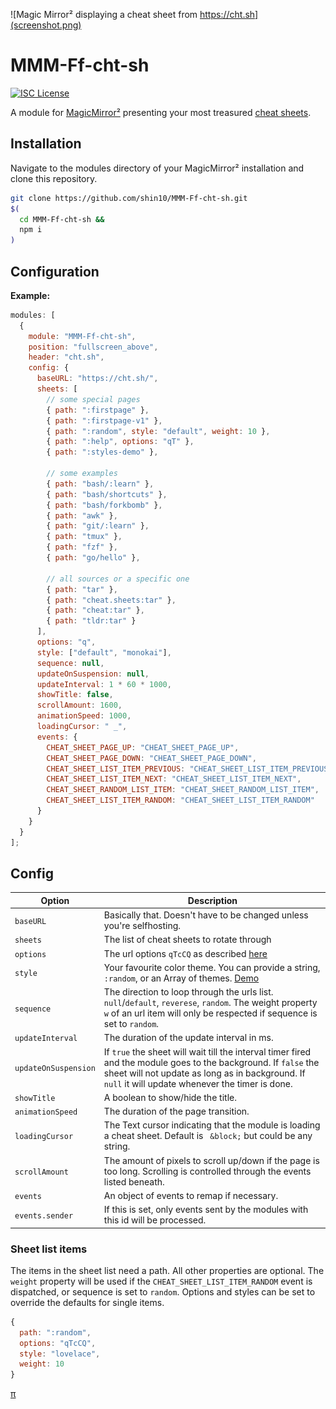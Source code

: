 ![Magic Mirror² displaying a cheat sheet from https://cht.sh](screenshot.png)

# MMM-Ff-cht-sh

[![ISC License](https://img.shields.io/badge/license-ISC-blue.svg)](https://choosealicense.com/licenses/isc)

A module for [MagicMirror²](https://github.com/MichMich/MagicMirror) presenting your most treasured [cheat sheets](https://cht.sh).

## Installation

Navigate to the modules directory of your MagicMirror² installation and clone this repository.

```sh
git clone https://github.com/shin10/MMM-Ff-cht-sh.git
$(
  cd MMM-Ff-cht-sh &&
  npm i
)
```

## Configuration

**Example:**

```js
modules: [
  {
    module: "MMM-Ff-cht-sh",
    position: "fullscreen_above",
    header: "cht.sh",
    config: {
      baseURL: "https://cht.sh/",
      sheets: [
        // some special pages
        { path: ":firstpage" },
        { path: ":firstpage-v1" },
        { path: ":random", style: "default", weight: 10 },
        { path: ":help", options: "qT" },
        { path: ":styles-demo" },

        // some examples
        { path: "bash/:learn" },
        { path: "bash/shortcuts" },
        { path: "bash/forkbomb" },
        { path: "awk" },
        { path: "git/:learn" },
        { path: "tmux" },
        { path: "fzf" },
        { path: "go/hello" },

        // all sources or a specific one
        { path: "tar" },
        { path: "cheat.sheets:tar" },
        { path: "cheat:tar" },
        { path: "tldr:tar" }
      ],
      options: "q",
      style: ["default", "monokai"],
      sequence: null,
      updateOnSuspension: null,
      updateInterval: 1 * 60 * 1000,
      showTitle: false,
      scrollAmount: 1600,
      animationSpeed: 1000,
      loadingCursor: " _",
      events: {
        CHEAT_SHEET_PAGE_UP: "CHEAT_SHEET_PAGE_UP",
        CHEAT_SHEET_PAGE_DOWN: "CHEAT_SHEET_PAGE_DOWN",
        CHEAT_SHEET_LIST_ITEM_PREVIOUS: "CHEAT_SHEET_LIST_ITEM_PREVIOUS",
        CHEAT_SHEET_LIST_ITEM_NEXT: "CHEAT_SHEET_LIST_ITEM_NEXT",
        CHEAT_SHEET_RANDOM_LIST_ITEM: "CHEAT_SHEET_RANDOM_LIST_ITEM",
        CHEAT_SHEET_LIST_ITEM_RANDOM: "CHEAT_SHEET_LIST_ITEM_RANDOM"
      }
    }
  }
];
```

## Config

| **Option**           | **Description**                                                                                                                                                                                                        |
| -------------------- | ---------------------------------------------------------------------------------------------------------------------------------------------------------------------------------------------------------------------- |
| `baseURL`            | Basically that. Doesn't have to be changed unless you're selfhosting.                                                                                                                                                  |
| `sheets`             | The list of cheat sheets to rotate through                                                                                                                                                                             |
| `options`            | The url options `qTcCQ` as described [here](https://cht.sh/:help)                                                                                                                                                      |
| `style`              | Your favourite color theme. You can provide a string, `:random`, or an Array of themes. [Demo](https://cht.sh/:styles-demo)                                                                                            |
| `sequence`           | The direction to loop through the urls list. `null`/`default`, `reverese`, `random`. The weight property `w` of an url item will only be respected if sequence is set to `random`.                                     |
| `updateInterval`     | The duration of the update interval in ms.                                                                                                                                                                             |
| `updateOnSuspension` | If `true` the sheet will wait till the interval timer fired and the module goes to the background. If `false` the sheet will not update as long as in background. If `null` it will update whenever the timer is done. |
| `showTitle`          | A boolean to show/hide the title.                                                                                                                                                                                      |
| `animationSpeed`     | The duration of the page transition.                                                                                                                                                                                   |
| `loadingCursor`      | The Text cursor indicating that the module is loading a cheat sheet. Default is ` &block;` but could be any string.                                                                                                    |
| `scrollAmount`       | The amount of pixels to scroll up/down if the page is too long. Scrolling is controlled through the events listed beneath.                                                                                             |
| `events`             | An object of events to remap if necessary.                                                                                                                                                                             |
| `events.sender`      | If this is set, only events sent by the modules with this id will be processed.                                                                                                                                        |

### Sheet list items

The items in the sheet list need a path. All other properties are optional. The `weight` property will be used if the `CHEAT_SHEET_LIST_ITEM_RANDOM` event is dispatched, or sequence is set to `random`. Options and styles can be set to override the defaults for single items.

```js
{
  path: ":random",
  options: "qTcCQ",
  style: "lovelace",
  weight: 10
}
```

[&pi;](https://www.youtube.com/watch?v=dQw4w9WgXcQ)
